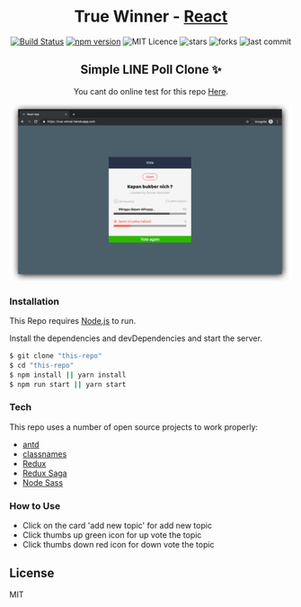 <!-- markdownlint-disable MD033 -->
<div align="center">

# True Winner - [React](https://reactjs.org/)
[![Build Status](https://travis-ci.org/joemccann/dillinger.svg?branch=master)](https://travis-ci.org/joemccann/dillinger) [![npm version](https://img.shields.io/npm/v/react.svg?style=flat)](https://www.npmjs.com/package/react) ![MIT Licence](https://badges.frapsoft.com/os/mit/mit.svg?v=103) ![stars](https://badgen.net/github/stars/anwarabdullahn/true-winner-react) ![forks](https://badgen.net/github/forks/anwarabdullahn/true-winner-react)
![last commit](https://badgen.net/github/last-commit/anwarabdullahn/true-winner-react)

## Simple LINE Poll Clone  ✨
You cant do online test for this repo [Here](https://true-winner.herokuapp.com/).

![preview](assets/preview.png)

</div>

### Installation

This Repo requires [Node.js](https://nodejs.org/) to run.

Install the dependencies and devDependencies and start the server.

```sh
$ git clone "this-repo"
$ cd "this-repo"
$ npm install || yarn install
$ npm run start || yarn start
```

### Tech

This repo uses a number of open source projects to work properly:
* [antd](https://ant.design/)
* [classnames](https://www.npmjs.com/package/classnames/)
* [Redux](https://github.com/reduxjs/redux)
* [Redux Saga](https://redux-saga.js.org/)
* [Node Sass](https://npmjs.org/package/node-sass/)

### How to Use
 - Click on the card 'add new topic' for add new topic
 - Click thumbs up green icon for up vote the topic
 - Click thumbs down red icon for down vote the topic

License
----
MIT
